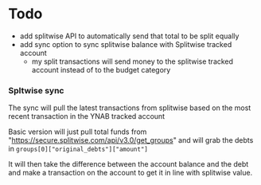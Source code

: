 # Todo
- add splitwise API to automatically send that total to be split equally
- add sync option to sync splitwise balance with Splitwise tracked account
  - my split transactions will send money to the splitwise tracked account instead of to the budget category
  

### Spltwise sync
The sync will pull the latest transactions from splitwise based on the most recent transaction in the YNAB tracked account

Basic version will just pull total funds from "https://secure.splitwise.com/api/v3.0/get_groups"
and will grab the debts in `groups[0]["original_debts"]["amount"]`

It will then take the difference between the account balance and the debt and make a transaction on the account to get it in line with 
splitwise value.
